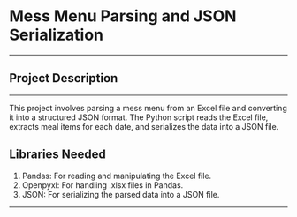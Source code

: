 # Mess Menu Parsing and JSON Serialization
----
## Project Description
----
This project involves parsing a mess menu from an Excel file and converting it into a structured JSON format. The Python script reads the Excel file, extracts meal items for each date, and serializes the data into a JSON file.

## Libraries Needed
1. Pandas: For reading and manipulating the Excel file.
2. Openpyxl: For handling .xlsx files in Pandas.
3. JSON: For serializing the parsed data into a JSON file.
----

